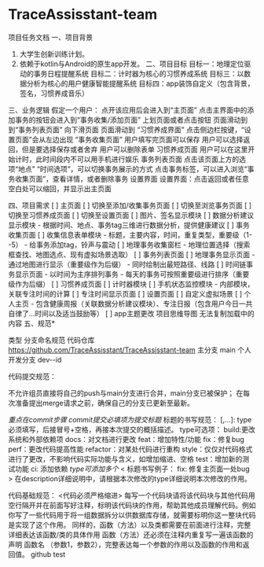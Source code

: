 # TraceAssisstant-team
项目任务文档
一、项目背景
1. 大学生创新训练计划。
2. 依赖于kotlin与Android的原生app开发。
二、项目目标
目标一：地理定位驱动的事务日程提醒系统
目标二：计时器为核心的习惯养成系统
目标三：以数据分析为核心的用户健康智能提醒系统
目标四：app装饰自定义（包含背景，签名，习惯养成音乐）

三、业务逻辑
假定一个用户：
点开该应用后会进入到“主页面”
点击主界面中的添加事务的按钮会进入到“事务收集/添加页面”
上划页面或者点击按钮 页面滑动到到“事务列表页面”
向下滑页面 页面滑动到 “习惯养成界面”
点击侧边栏按键，“设置页面”会从左边出现
“事务收集页面”
用户填写完页面可以保存
用户可以选择返回，但是要选择保存或者舍弃
用户可以删除表单
习惯养成页面
用户可以在这里开始计时，此时间段内不可以用手机进行娱乐
事务列表页面
点击该页面上方的选项“地点”  “时间选项”，可以切换事务展示的方式
点击事务标签，可以进入浏览“事务收集页面”，查看详情，或者删除事务
设置界面
设置界面：点击返回或者任意空白处可以缩回，并显示出主页面

四、项目需求
[ ] 主页面
  [ ] 切换至添加/收集事务页面
  [ ] 切换至浏览事务页面
  [ ] 切换至习惯养成页面
  [ ] 切换至设置页面
  [ ] 图片、签名显示模块
  [ ] 数据分析建议显示模块
    - 根据时间、地点、事务tag三维进行数据分析，提供健康建议
[ ] 事务收集页面
  [ ] 收集信息表单模块
    - 标题，主要内容，时间，重复类型，重要级（1--5）
    - 给事务添加tag，铃声与震动
  [ ] 地理事务收集窗栏
    - 地理位置选择（搜索框查找、地图选点、现有虚拟场景选取）
[ ] 事务列表页面
  [ ] 地理事务显示页面
    - 通过地图进行显示（重要级作为后缀）
    - 同时绘制出最短路径、线路
  [ ] 时间链事务显示页面
    - 以时间为主序排列事务
    - 每天的事务可按照重要级进行排序（重要级作为后缀）
[ ] 习惯养成页面
  [ ] 计时器模块
  [ ] 手机状态监控模块
    - 内部模块，关联专注时间的计算
  [ ] 专注时间显示页面
[ ] 设置页面
  [ ] 自定义虚拟场景
  [ ] 个人主页
    - 包含健康周报（关联数据分析建议模块）、专注日报（包含用户今日一共自律了...时间以及适当鼓励等）
  [ ] app主题更改
项目思维导图
无法复制加载中的内容
五、规范*

类型
分支命名规范
代码仓库
https://github.com/TraceAssisstant/TraceAssisstant-team
主分支
main
个人开发分支
dev--id

代码提交规范：

不允许组员直接将自己的push与main分支进行合并，main分支已被保护；
在每次准备提出merge请求之前，确保自己的分支已更新至最新。

*重点在commit步骤*
*commit提交必填项为提交标题*
标题的书写规范： <type>[<type2>,<type3>...]: <subject>
type必须填写，后接冒号+空格，再接本次提交的概括描述。
type可选项：
build:更改系统和外部依赖项
docs：对文档进行更改
feat：增加特性/功能
fix：修复bug
perf：更改代码提高性能
refactor：对某处代码进行重构
style：仅仅对代码格式进行了更改，不影响代码实际功能与含义，如增加缩进、空格
test：增加新的测试功能
ci: 添加依赖
*type可添加多个*
< 标题书写例子： fix: 修复主页面一处bug >
在description详细说明中，请根据本次修改的type详细说明本次修改的作用。


代码基础规范：
<代码必须严格缩进>
每写一个代码块请将该代码块与其他代码用空行隔开并在前面写好注释，标明该代码块的作用，帮助其他成员理解代码。例如你写了一些代码用于将一组数据拆分以供数据库存储，就需要标明你这一整块代码是实现了这个作用。
同样的，函数（方法）以及类都需要在前面进行注释，完整详细表达该函数/类的具体作用
函数（方法）还必须在注释内重复写一遍该函数的声明  函数名 （参数1，参数2），完整表达每一个参数的作用以及函数的作用和返回值。
github test